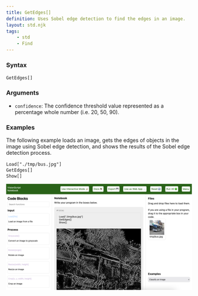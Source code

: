 ```yaml
---
title: GetEdges[]
definition: Uses Sobel edge detection to find the edges in an image.
layout: std.njk
tags:
    - std
    - Find
---
```


### Syntax

```
GetEdges[]
```

### Arguments

- `confidence`: The confidence threshold value represented as a percentage whole number (i.e. 20, 50, 90).

### Examples

The following example loads an image, gets the edges of objects in the image using Sobel edge detection, and shows the results of the Sobel edge detection process.

```
Load["./tmp/bus.jpg"]
GetEdges[]
Show[]
```

![A bus with Sobel edge detection applied to it](/assets/get_edges.png)